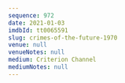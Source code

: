 ```yaml
---
sequence: 972
date: 2021-01-03
imdbId: tt0065591
slug: crimes-of-the-future-1970
venue: null
venueNotes: null
medium: Criterion Channel
mediumNotes: null
---
```


